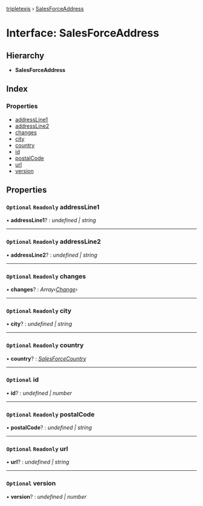 [tripletexjs](../README.md) › [SalesForceAddress](salesforceaddress.md)

# Interface: SalesForceAddress

## Hierarchy

* **SalesForceAddress**

## Index

### Properties

* [addressLine1](salesforceaddress.md#optional-readonly-addressline1)
* [addressLine2](salesforceaddress.md#optional-readonly-addressline2)
* [changes](salesforceaddress.md#optional-readonly-changes)
* [city](salesforceaddress.md#optional-readonly-city)
* [country](salesforceaddress.md#optional-readonly-country)
* [id](salesforceaddress.md#optional-id)
* [postalCode](salesforceaddress.md#optional-readonly-postalcode)
* [url](salesforceaddress.md#optional-readonly-url)
* [version](salesforceaddress.md#optional-version)

## Properties

### `Optional` `Readonly` addressLine1

• **addressLine1**? : *undefined | string*

___

### `Optional` `Readonly` addressLine2

• **addressLine2**? : *undefined | string*

___

### `Optional` `Readonly` changes

• **changes**? : *Array‹[Change](../modules/change.md)›*

___

### `Optional` `Readonly` city

• **city**? : *undefined | string*

___

### `Optional` `Readonly` country

• **country**? : *[SalesForceCountry](salesforcecountry.md)*

___

### `Optional` id

• **id**? : *undefined | number*

___

### `Optional` `Readonly` postalCode

• **postalCode**? : *undefined | string*

___

### `Optional` `Readonly` url

• **url**? : *undefined | string*

___

### `Optional` version

• **version**? : *undefined | number*
